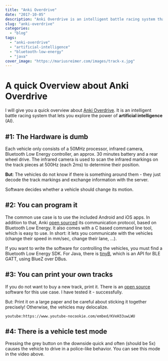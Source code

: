 ```yaml
---
title: "Anki Overdrive"
date: "2017-10-05"
description: "Anki Overdrive is an intelligent battle racing system that lets you explore the power of artificial intelligence (AI)"
slug: "anki-overdrive"
categories:
  - "blog"
tags:
  - "anki-overdrive"
  - "artificial-intelligence"
  - "bluetooth-low-energy"
  - "java"
cover_image: "https://mariusreimer.com/images/track-x.jpg"
---
```


# A quick Overview about Anki Overdrive

I will give you a quick overview about [Anki Overdrive](https://www.anki.com/de-de). It is an intelligent battle racing system that lets you explore the power of **artificial intelligence** (AI).

## #1: The Hardware is dumb

Each vehicle only consists of a 50MHz processor, infrared camera, Bluetooth Low Energy controller, an approx. 30 minutes battery and a rear wheel drive. The infrared camera is used to scan the infrared markings on the track pieces at 500Hz (each 2ms) to determine their position.

**But**: The vehicles do not know if there is something around them - they just decode the track markings and exchange information with the server.

Software decides whether a vehicle should change its motion.

## #2: You can program it

The common use case is to use the included Android and iOS apps. In addition to that, Anki [open sourced](https://github.com/anki/drive-sdk) its communication protocol, based on Bluetooth Low Energy. It also comes with a C based command line tool, which is easy to use. In short: it lets you communicate with the vehicles (change their speed in mm/sec, change their lane, ...).

If you want to write the software for controlling the vehicles, you must find a Bluetooth Low Energy SDK. For Java, there is [tinyB](https://github.com/intel-iot-devkit/tinyb), which is an API for BLE GATT, using BlueZ over DBus.

## #3: You can print your own tracks

If you do not want to buy a new track, print it. There is an [open source](https://github.com/NoveroResearch/tragediy) software for this use case. I have tested it - successfully.

But: Print it on a large paper and be careful about sticking it together precisely! Otherwise, the vehicles may delocalize.

`youtube:https://www.youtube-nocookie.com/embed/KVeH33uwLWU`

## #4: There is a vehicle test mode

Pressing the grey button on the downside quick and often (should be 5x) causes the vehicle to drive in a police-like behavior. You can see this mode in the video above.

